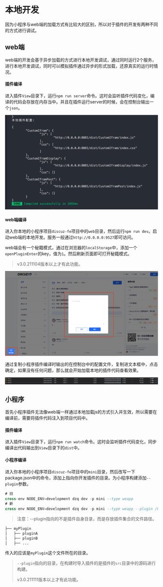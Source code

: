 # 本地开发

因为小程序与web端的加载方式有比较大的区别，所以对于插件的开发有两种不同的方式进行调试。

## web端

web端的开发会基于异步加载的方式进行本地开发调试，通过同时运行2个服务，进行本地开发调试，同时可以模拟插件通过异步的形式加载，还原真实的运行时情况。

#### 插件编译

进入插件`View`目录下，运行`npm run server`命令。这时会监听插件代码变化，编译的代码会存放在内存当中。并且在插件运行server的时候，会在控制台输出一个`json`。

![图片](../images/develop-1.png)

#### web端编译

进入你本地的小程序项目`discuz-fe`项目中的`web`目录，然后运行`npm run dev`。启动web端的本地开发。服务一般通过`http://0.0.0.0:9527`即可访问。

web端会有一个秘籍模式，通过在浏览器的`localStorage`中，添加一个`openPluginEnter`的key，值为`1`。然后刷新页面即可打开秘籍模式。

> v3.0.211104版本以上才有此功能。

![图片](../images/develop-2.png)

通过复制小程序插件编译时输出的在控制台中的配置文件，复制进文本框中，点击确定，如果没有任何问题，那么就会开始加载本地的插件代码查看效果。

![图片](../images/develop-3.png)

## 小程序

首先小程序插件无法像web端一样通过本地加载js的方式引入并生效，所以需要在编译前，需要将插件代码注入到项目代码中。

#### 插件编译

进入插件`View`目录下，运行`npm run watch`命令。这时会监听插件代码变化，同步编译出代码输出到`View`目录下的`dist`中。

#### 小程序编译

进入你本地的小程序项目`discuz-fe`项目中的`mini`目录，然后改写一下package.json中的命令，添加上指向你开发插件的目录。为小程序构建添加`--plugin`参数。

```sql
# 旧
cross-env NODE_ENV=development dzq dev -p mini --type weapp
# 新
cross-env NODE_ENV=development dzq dev -p mini --type weapp --plugin /Users/lamho/Desktop/plugin
```

> 注意：--plugin指向的不是插件自身目录，而是存放插件集合的文件路径。

```undefined
├── myPlugin
│   ├── pluginA
│   ├── pluginB
│   ├── ...
```

传入的应该是`myPlugin`这个文件所在的目录。

> `--plugin`指向的目录，在构建时导入插件的是插件的`src`目录中的源码进行构建。
>
> v3.0.211111版本以上才有此功能。